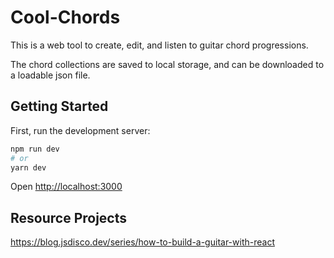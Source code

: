 
# Cool-Chords

This is a web tool to create, edit, and listen to guitar chord progressions.

The chord collections are saved to local storage, and can be downloaded to a loadable json file.

## Getting Started

First, run the development server:

```bash
npm run dev
# or
yarn dev
```

Open [http://localhost:3000](http://localhost:3000) 

## Resource Projects

https://blog.jsdisco.dev/series/how-to-build-a-guitar-with-react

